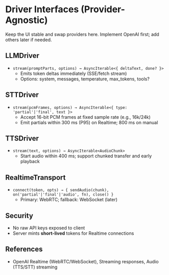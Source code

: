 # Driver Interfaces (Provider-Agnostic)

Keep the UI stable and swap providers here. Implement OpenAI first; add others later if needed.

## LLMDriver

- `stream(promptParts, options) → AsyncIterable<{ deltaText, done? }>`
  - Emits token deltas immediately (SSE/fetch stream)
  - Options: system, messages, temperature, max_tokens, tools?

## STTDriver

- `stream(pcmFrames, options) → AsyncIterable<{ type: 'partial'|'final', text }>`
  - Accept 16-bit PCM frames at fixed sample rate (e.g., 16k/24k)
  - Emit partials within 300 ms (P95) on Realtime; 800 ms on manual

## TTSDriver

- `stream(text, options) → AsyncIterable<AudioChunk>`
  - Start audio within 400 ms; support chunked transfer and early playback

## RealtimeTransport

- `connect(token, opts) → { sendAudio(chunk), on('partial'|'final'|'audio', fn), close() }`
  - Primary: WebRTC; fallback: WebSocket (later)

## Security

- No raw API keys exposed to client
- Server mints **short-lived** tokens for Realtime connections

## References

- OpenAI Realtime (WebRTC/WebSocket), Streaming responses, Audio (TTS/STT) streaming
